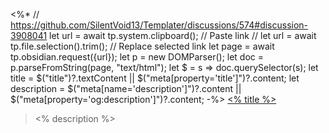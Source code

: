 <%*
// https://github.com/SilentVoid13/Templater/discussions/574#discussion-3908041
let url = await tp.system.clipboard(); // Paste link
// let url = await tp.file.selection().trim(); // Replace selected link
let page = await tp.obsidian.request({url});
let p = new DOMParser();
let doc = p.parseFromString(page, "text/html");
let $ = s => doc.querySelector(s);
let title = $("title")?.textContent || $("meta[property='title']")?.content;
let description = $("meta[name='description']")?.content || $("meta[property='og:description']")?.content;
-%>
[<% title %>](<% url %>)
><% description %>
